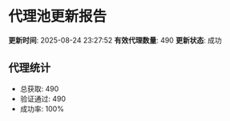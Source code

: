 # 代理池更新报告

**更新时间**: 2025-08-24 23:27:52
**有效代理数量**: 490
**更新状态**:  成功

## 代理统计
- 总获取: 490
- 验证通过: 490
- 成功率: 100%
